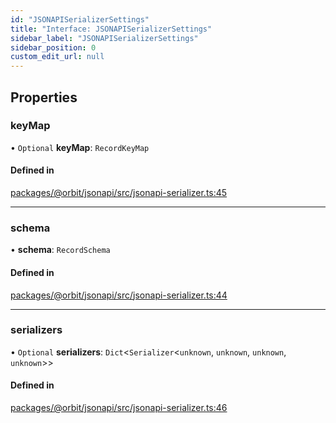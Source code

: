 ```yaml
---
id: "JSONAPISerializerSettings"
title: "Interface: JSONAPISerializerSettings"
sidebar_label: "JSONAPISerializerSettings"
sidebar_position: 0
custom_edit_url: null
---
```


## Properties

### keyMap

• `Optional` **keyMap**: `RecordKeyMap`

#### Defined in

[packages/@orbit/jsonapi/src/jsonapi-serializer.ts:45](https://github.com/orbitjs/orbit/blob/6e0cbd41/packages/@orbit/jsonapi/src/jsonapi-serializer.ts#L45)

___

### schema

• **schema**: `RecordSchema`

#### Defined in

[packages/@orbit/jsonapi/src/jsonapi-serializer.ts:44](https://github.com/orbitjs/orbit/blob/6e0cbd41/packages/@orbit/jsonapi/src/jsonapi-serializer.ts#L44)

___

### serializers

• `Optional` **serializers**: `Dict`<`Serializer`<`unknown`, `unknown`, `unknown`, `unknown`\>\>

#### Defined in

[packages/@orbit/jsonapi/src/jsonapi-serializer.ts:46](https://github.com/orbitjs/orbit/blob/6e0cbd41/packages/@orbit/jsonapi/src/jsonapi-serializer.ts#L46)
